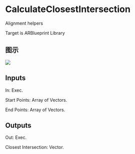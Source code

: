 # CalculateClosestIntersection

Alignment helpers

Target is ARBlueprint Library

## 图示

![]($-20221218-17484960.png)

## Inputs

In: Exec.

Start Points: Array of Vectors.

End Points: Array of Vectors.  

## Outputs

Out: Exec.

Closest Intersection: Vector.

